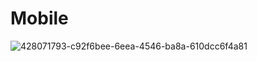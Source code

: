# Mobile

![428071793-c92f6bee-6eea-4546-ba8a-610dcc6f4a81](https://github.com/user-attachments/assets/a150ed04-14f3-4b34-a9fb-15ad1f4b4f6a)
